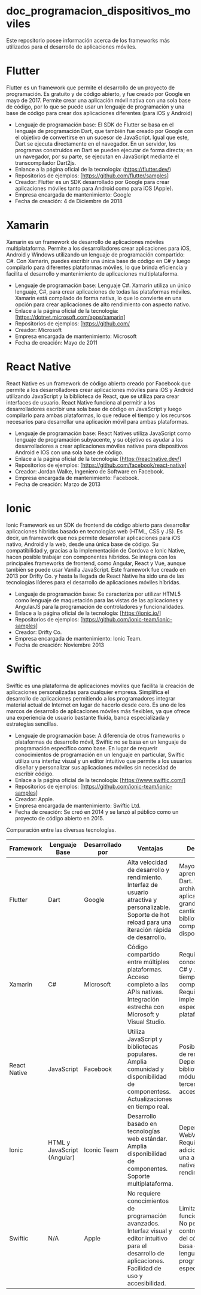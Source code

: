 # doc_programacion_dispositivos_moviles

Este repositorio posee información acerca de los frameworks más utilizados para el desarrollo de aplicaciones móviles. 

# Flutter
Flutter es un framework que permite el desarrollo de un proyecto de programación. Es gratuito y de código abierto, y fue creado por Google en mayo de 2017. Permite crear una aplicación móvil nativa con una sola base de código, por lo que se puede usar un lenguaje de programación y una base de código para crear dos aplicaciones diferentes (para iOS y Android) 

- Lenguaje de programación base: El SDK de Flutter se basa en el lenguaje de programación Dart, que también fue creado por Google con el objetivo de convertirse en un sucesor de JavaScript. Igual que este, Dart se ejecuta directamente en el navegador. 
En un servidor, los programas construidos en Dart se pueden ejecutar de forma directa; en un navegador, por su parte, se ejecutan en JavaScript mediante el transcompilador Dart2js.
- Enlance a la página oficial de la tecnología: (https://flutter.dev/)
- Repositorios de ejemplos: [https://github.com/flutter/samples]
- Creador: Flutter es un SDK desarrollado por Google para crear aplicaciones móviles tanto para Android como para iOS (Apple).
- Empresa encargada de mantenimiento: Google
- Fecha de creación: 4 de Diciembre de 2018


# Xamarin

Xamarin es un framework de desarrollo de aplicaciones móviles multiplataforma. Permite a los desarrolladores crear aplicaciones para iOS, Android y Windows utilizando un lenguaje de programación compartido: C#. Con Xamarin, puedes escribir una única base de código en C# y luego compilarlo para diferentes plataformas móviles, lo que brinda eficiencia y facilita el desarrollo y mantenimiento de aplicaciones multiplataforma.
- Lenguaje de programación base: Lenguaje C#. Xamarin utiliza un único lenguaje, C#, para crear aplicaciones de todas las plataformas móviles. Xamarin está compilado de forma nativa, lo que lo convierte en una opción para crear aplicaciones de alto rendimiento con aspecto nativo.
- Enlace a la página oficial de la tecnología: [https://dotnet.microsoft.com/apps/xamarin]
- Repositorios de ejemplos: [https://github.com/
- Creador: Microsoft
- Empresa encargada de mantenimiento: Microsoft
- Fecha de creación: Mayo de 2011

# React Native 
React Native es un framework de código abierto creado por Facebook que permite a los desarrolladores crear aplicaciones móviles para iOS y Android utilizando JavaScript y la biblioteca de React, que se utiliza para crear interfaces de usuario. React Native funciona al permitir a los desarrolladores escribir una sola base de código en JavaScript y luego compilarlo para ambas plataformas, lo que reduce el tiempo y los recursos necesarios para desarrollar una aplicación móvil para ambas plataformas.

- Lenguaje de programación base: React Natives utiliza JavaScript como lenguaje de programación subyacente, y su objetivo es ayudar a los desarrolladores a crear aplicaciones móviles nativas para dispositivos Android e IOS con una sola base de código.
- Enlace a la página oficial de la tecnología: [https://reactnative.dev/]
- Repositorios de ejemplos: [https://github.com/facebook/react-native]
- Creador: Jordan Walke, Ingeniero de Software en Facebook.
- Empresa encargada de mantenimiento: Facebook.
- Fecha de creación: Marzo de 2013

 # Ionic
 
 Ionic Framework es un SDK de frontend de código abierto para desarrollar aplicaciones híbridas basado en tecnologías web (HTML, CSS y JS). Es decir, un framework que nos permite desarrollar aplicaciones para iOS nativo, Android y la web, desde una única base de código. Su compatibilidad y, gracias a la implementación de Cordova e Ionic Native, hacen posible trabajar con componentes híbridos. Se integra con los principales frameworks de frontend, como Angular, React y Vue, aunque también se puede usar Vanilla JavaScript. Este framework fue creado en 2013 por Drifty Co. y hasta la llegada de React Native ha sido una de las tecnologías líderes para el desarrollo de aplicaciones móviles híbridas.
 
- Lenguaje de programación base: Se caracteriza por utilizar HTML5 como lenguaje de maquetación para las vistas de las aplicaciones y AngularJS para la programación de controladores y funcionalidades.
- Enlace a la página oficial de la tecnología: [https://ionic.io/]
- Repositorios de ejemplos: [https://github.com/ionic-team/ionic-samples]
- Creador: Drifty Co.
- Empresa encargada de mantenimiento: Ionic Team.
- Fecha de creación: Noviembre 2013

# Swiftic
Swiftic es una plataforma de aplicaciones móviles que facilita la creación de aplicaciones personalizadas para cualquier empresa. Simplifica el desarrollo de aplicaciones permitiendo a los programadores integrar material actual de Internet en lugar de hacerlo desde cero. Es uno de los marcos de desarrollo de aplicaciones móviles más flexibles, ya que ofrece una experiencia de usuario bastante fluida, banca especializada y estrategias sencillas.

- Lenguaje de programación base:  A diferencia de otros frameworks o plataformas de desarrollo móvil, Swiftic no se basa en un lenguaje de programación específico como base.
En lugar de requerir conocimientos de programación en un lenguaje en particular, Swiftic utiliza una interfaz visual y un editor intuitivo que permite a los usuarios diseñar y personalizar sus aplicaciones móviles sin necesidad de escribir código.
- Enlace a la página oficial de la tecnología: [https://www.swiftic.com/]
- Repositorios de ejemplos: [https://github.com/ionic-team/ionic-samples]
- Creador: Apple.
- Empresa encargada de mantenimiento: Swiftic Ltd.
- Fecha de creación: Se creó en 2014 y se lanzó al público como un proyecto de código abierto en 2015.

Comparación entre las diversas tecnologías.

| Framework   | Lenguaje Base | Desarrollado por      |   Ventajas            |  Desventajas    |   
|-------------|--------------------------|---------------------|---------------------|---------------------|
| Flutter | Dart | Google  |Alta velocidad de desarrollo y rendimiento. Interfaz de usuario atractiva y personalizable. Soporte de hot reload para una iteración rápida de desarrollo. | Mayor curva de aprendizaje de Dart. Tamaño de archivo de la aplicación más grande. Menor cantidad de bibliotecas y componentes disponibles.
| Xamarin | C#  |Microsoft | Código compartido entre múltiples plataformas. Acceso completo a las APIs nativas. Integración estrecha con Microsoft y Visual Studio. | Requiere conocimientos en C# y .NET. Mayor tiempo de compilación. Requiere implementaciones específicas por plataforma.
| React Native | JavaScript | Facebook | Utiliza JavaScript y bibliotecas populares. Amplia comunidad y disponibilidad de componentess. Actualizaciones en tiempo real.  | Posible pérdida de rendimiento. Dependencia de bibliotecas y módulos de terceros. Menor acceso a APIs |
| Ionic | HTML y JavaScript (Angular) | Iconic Team | Desarrollo basado en tecnologías web estándar. Amplia disponibilidad de componentes. Soporte multiplataforma. | Dependencia de WebView. Requiere ajustes adicionales para una apariencia nativa. Menor rendimiento. |
| Swiftic | N/A | Apple | No requiere conocimientos de programación avanzados. Interfaz visual y editor  intuitivo para el desarrollo de aplicaciones. Facilidad de uso y accesibilidad. | Limitaciones en funcionalidades. No permite un control completo del código. No se basa en un lenguaje de programación específico.  |  


